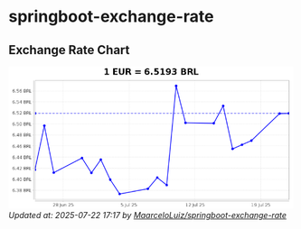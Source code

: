 # springboot-exchange-rate

<!-- EXCHANGE-RATE-START -->
## Exchange Rate Chart

![Exchange Rate Chart](charts/chart.png)*Updated at: 2025-07-22 17:17 by [MaarceloLuiz/springboot-exchange-rate](https://github.com/MaarceloLuiz/springboot-exchange-rate)*


<!-- EXCHANGE-RATE-END -->